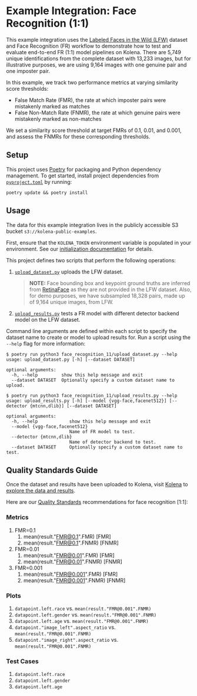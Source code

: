 # Example Integration: Face Recognition (1:1)

This example integration uses the [Labeled Faces in the Wild (LFW)](http://vis-www.cs.umass.edu/lfw/)
dataset and Face Recognition (FR) workflow to
demonstrate how to test and evaluate end-to-end FR (1:1) model pipelines on Kolena.
There are 5,749 unique identifications from the complete dataset with 13,233 images, but for
illustrative purposes, we are using 9,164 images with one genuine pair and one imposter pair.

In this example, we track two performance metrics at varying similarity score thresholds:

- False Match Rate (FMR), the rate at which imposter pairs were mistakenly marked as matches
- False Non-Match Rate (FNMR), the rate at which genuine pairs were mistakenly marked as non-matches

We set a similarity score threshold at target FMRs of 0.1, 0.01, and 0.001, and assess the FNMRs for
these corresponding thresholds.

## Setup

This project uses [Poetry](https://python-poetry.org/) for packaging and Python dependency management. To get started,
install project dependencies from [`pyproject.toml`](./pyproject.toml) by running:

```shell
poetry update && poetry install
```

## Usage

The data for this example integration lives in the publicly accessible S3 bucket `s3://kolena-public-examples`.

First, ensure that the `KOLENA_TOKEN` environment variable is populated in your environment. See our
[initialization documentation](https://docs.kolena.com/installing-kolena/#initialization) for details.

This project defines two scripts that perform the following operations:

1. [`upload_dataset.py`](face_recognition_11/upload_dataset.py) uploads the LFW dataset.

    > **NOTE:**  Face bounding box and keypoint ground truths are inferred
    > from [RetinaFace](https://github.com/serengil/retinaface/) as they are not provided in the LFW dataset.
    > Also, for demo purposes, we have subsampled 18,328 pairs, made up of 9,164 unique images, from LFW.

2. [`upload_results.py`](face_recognition_11/upload_results.py) tests a FR model with different detector backend
    model on the LFW dataset.

Command line arguments are defined within each script to specify the dataset name to create or model to upload results
for. Run a script using the `--help` flag for more information:

```shell
$ poetry run python3 face_recognition_11/upload_dataset.py --help
usage: upload_dataset.py [-h] [--dataset DATASET]

optional arguments:
  -h, --help         show this help message and exit
  --dataset DATASET  Optionally specify a custom dataset name to upload.

$ poetry run python3 face_recognition_11/upload_results.py --help
usage: upload_results.py [-h] [--model {vgg-face,facenet512}] [--detector {mtcnn,dlib}] [--dataset DATASET]

optional arguments:
  -h, --help            show this help message and exit
  --model {vgg-face,facenet512}
                        Name of FR model to test.
  --detector {mtcnn,dlib}
                        Name of detector backend to test.
  --dataset DATASET     Optionally specify a custom dataset name to test.
```

## Quality Standards Guide

Once the dataset and results have been uploaded to Kolena, visit [Kolena](https://app.kolena.io/redirect/) to
[explore the data and results](https://docs.kolena.com/dataset/quickstart/#step-3-explore-data-and-results).

Here are our [Quality Standards](https://docs.kolena.com/dataset/core-concepts/quality-standard/) recommendations for
face recognition [1:1]:

### Metrics

1. FMR=0.1
   1. mean(result."FMR@0.1".FMR) [FMR]
   2. mean(result."FMR@0.1".FNMR) [FNMR]
2. FMR=0.01
    1. mean(result."FMR@0.01".FMR) [FMR]
    2. mean(result."FMR@0.01".FNMR) [FNMR]
3. FMR=0.001
    1. mean(result."FMR@0.001".FMR) [FMR]
    2. mean(result."FMR@0.001".FNMR) [FNMR]

### Plots

1. `datapoint.left.race` vs. `mean(result."FMR@0.001".FNMR)`
2. `datapoint.left.gender` vs. `mean(result."FMR@0.001".FNMR)`
3. `datapoint.left.age` vs. `mean(result."FMR@0.001".FNMR)`
4. `datapoint."image_left".aspect_ratio` vs. `mean(result."FMR@0.001".FNMR)`
5. `datapoint."image_right".aspect_ratio` vs. `mean(result."FMR@0.001".FNMR)`

### Test Cases

1. `datapoint.left.race`
2. `datapoint.left.gender`
3. `datapoint.left.age`
